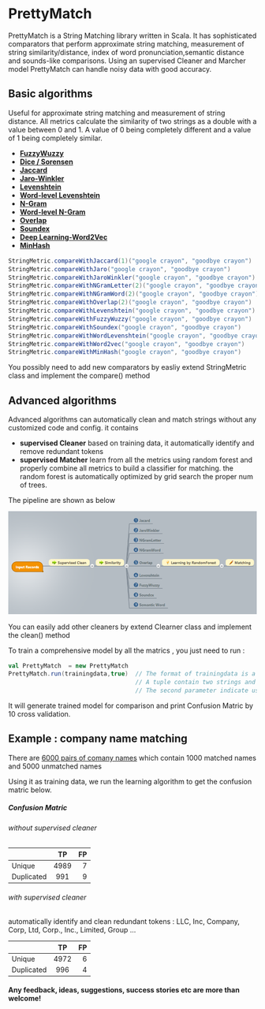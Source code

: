 PrettyMatch
===========
PrettyMatch is a String Matching library written in Scala. 
It has sophisticated comparators that perform approximate string matching, measurement of string similarity/distance, index of word pronunciation,semantic distance and sounds-like comparisons. Using an supervised Cleaner and Marcher model PrettyMatch can handle noisy data with good accuracy.

## Basic algorithms
Useful for approximate string matching and measurement of string distance. All metrics calculate the similarity of two strings as a double with a value between 0 and 1. A value of 0 being completely different and a value of 1 being completely similar.

* __[FuzzyWuzzy](http://chairnerd.seatgeek.com/fuzzywuzzy-fuzzy-string-matching-in-python/)__ 
* __[Dice / Sorensen](http://en.wikipedia.org/wiki/Dice%27s_coefficient)__ 
* __[Jaccard](http://en.wikipedia.org/wiki/Jaccard_index)__ 
* __[Jaro-Winkler](http://en.wikipedia.org/wiki/Jaro-Winkler_distance)__ 
* __[Levenshtein](http://en.wikipedia.org/wiki/Levenshtein_distance)__ 
* __[Word-level Levenshtein](http://en.wikipedia.org/wiki/Levenshtein_distance)__ 
* __[N-Gram](http://en.wikipedia.org/wiki/N-gram)__
* __[Word-level N-Gram](http://en.wikipedia.org/wiki/N-gram)__
* __[Overlap](http://en.wikipedia.org/wiki/Overlap_coefficient)__ 
* __[Soundex](http://en.wikipedia.org/wiki/Soundex)__ 
* __[Deep Learning-Word2Vec](https://code.google.com/p/word2vec/)__
* __[MinHash](http://en.wikipedia.org/wiki/MinHash)__ 
```java
StringMetric.compareWithJaccard(1)("google crayon", "goodbye crayon")       //0.6875
StringMetric.compareWithJaro("google crayon", "goodbye crayon")             //0.7863
StringMetric.compareWithJaroWinkler("google crayon", "goodbye crayon") 	    //0.8504
StringMetric.compareWithNGramLetter(2)("google crayon", "goodbye crayon")   //0.6923
StringMetric.compareWithNGramWord(2)("google crayon", "goodbye crayon")     //0.3333
StringMetric.compareWithOverlap(2)("google crayon", "goodbye crayon")       //0.7500
StringMetric.compareWithLevenshtein("google crayon", "goodbye crayon")	    //0.7857
StringMetric.compareWithFuzzyWuzzy("google crayon", "goodbye crayon")       //0.7900
StringMetric.compareWithSoundex("google crayon", "goodbye crayon")          //0.7000
StringMetric.compareWithWordLevenshtein("google crayon", "goodbye crayon")  //0.5000
StringMetric.compareWithWord2vec("google crayon", "goodbye crayon")         //0.5920
StringMetric.compareWithMinHash("google crayon", "goodbye crayon")          //0.3333
```

You possibly need to add new comparators by easliy extend StringMetric class and implement the compare() method 

##  Advanced algorithms
Advanced algorithms can automatically clean and match strings without any customized code and config. it contains 

* __supervised Cleaner__  based on training data, it automatically identify and remove redundant tokens  
* __supervised Matcher__  learn from all the metrics using random forest and properly combine all metrics to build a classifier for matching.  the random forest is automatically optimized by grid search the proper num of trees. 

The pipeline are shown as below

![alt tag](https://raw.githubusercontent.com/wangxiangtao/prettymatch/master/pipe.png)

You can easily add other cleaners by extend Clearner class and implement the clean() method 

To train a comprehensive model by all the matrics , you just need to run :

```scala
val PrettyMatch  = new PrettyMatch 
PrettyMatch.run(trainingdata,true)  // The format of trainingdata is a list of tuple which has 3 elements                  
                                    // A tuple contain two strings and one boolean value to indicate they match or not)
                                    // The second parameter indicate use supervised cleaner or not
```


It will generate trained model for comparison and print Confusion Matric by 10 cross validation.


##  Example : company name matching
There are [6000 pairs of comany names](https://drive.google.com/file/d/0B3fXSfbZhqCFcVJDeDJmdmh4Umc/view?usp=sharing
) which contain 1000 matched names and 5000 unmatched names

Using it as training data, we run the learning algorithm to get the confusion matric below. 
##### Confusion Matric
###### without supervised cleaner
|               | TP            | FP  |
| ------------- |:-------------:| --: |
| Unique        | 4989          | 7   |
| Duplicated    | 991           | 9   |

###### with supervised cleaner
automatically identify and clean redundant tokens : LLC, Inc, Company, Corp, Ltd, Corp., Inc., Limited, Group ...

|               | TP            | FP  |
| ------------- |:-------------:| --: |
| Unique        | 4972          | 6   |
| Duplicated    | 996           | 4   |

#### Any feedback, ideas, suggestions, success stories etc are more than welcome!
